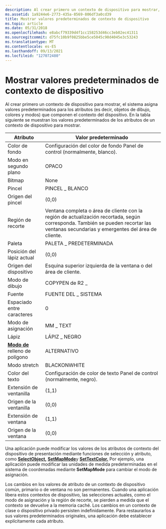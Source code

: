 ```yaml
---
description: Al crear primero un contexto de dispositivo para mostrar, el sistema asigna valores predeterminados para los atributos (es decir, objetos de dibujo, colores y modos) que componen el contexto del dispositivo.
ms.assetid: 1a9244e6-2773-435a-8569-806df3a0cd39
title: Mostrar valores predeterminados de contexto de dispositivo
ms.topic: article
ms.date: 05/31/2018
ms.openlocfilehash: e8abcf79339d4f1cc158253d46cc3eb02ec41311
ms.sourcegitcommit: d75fc10b9f0825bbe5ce5045c90d4045e3c53243
ms.translationtype: MT
ms.contentlocale: es-ES
ms.lasthandoff: 09/13/2021
ms.locfileid: "127072480"
---
```

# <a name="display-device-context-defaults"></a>Mostrar valores predeterminados de contexto de dispositivo

Al crear primero un contexto de dispositivo para mostrar, el sistema asigna valores predeterminados para los atributos (es decir, objetos de dibujo, colores y modos) que componen el contexto del dispositivo. En la tabla siguiente se muestran los valores predeterminados de los atributos de un contexto de dispositivo para mostrar.



| Atributo                             | Valor predeterminado                                                                                                                                 |
|---------------------------------------|-----------------------------------------------------------------------------------------------------------------------------------------------|
| Color de fondo                      | Configuración del color de fondo Panel de control (normalmente, blanco).                                                                               |
| Modo en segundo plano                       | OPACO                                                                                                                                        |
| Bitmap                                | None                                                                                                                                          |
| Pincel                                 | PINCEL \_ BLANCO                                                                                                                                  |
| Origen del pincel                          | (0,0)                                                                                                                                         |
| Región de recorte                       | Ventana completa o área de cliente con la región de actualización recortada, según corresponda. También se pueden recortar las ventanas secundarias y emergentes del área de cliente. |
| Paleta                               | PALETA \_ PREDETERMINADA                                                                                                                              |
| Posición del lápiz actual                  | (0,0)                                                                                                                                         |
| Origen del dispositivo                         | Esquina superior izquierda de la ventana o del área de cliente.                                                                                           |
| Modo de dibujo                          | COPYPEN de R2 \_                                                                                                                                   |
| Fuente                                  | FUENTE DEL \_ SISTEMA                                                                                                                                  |
| Espaciado entre caracteres                | 0                                                                                                                                             |
| Modo de asignación                          | MM \_ TEXT                                                                                                                                      |
| Lápiz                                   | LÁPIZ \_ NEGRO                                                                                                                                    |
| [**Modo de**](/windows/desktop/api/Wingdi/nf-wingdi-polygon) relleno de polígono | ALTERNATIVO                                                                                                                                     |
| Modo stretch                          | BLACKONWHITE                                                                                                                                  |
| Color del texto                            | Configuración de color de texto Panel de control (normalmente, negro).                                                                                     |
| Extensión de ventanilla                       | (1,1)                                                                                                                                         |
| Origen de la ventanilla                       | (0,0)                                                                                                                                         |
| Extensión de ventana                         | (1,1)                                                                                                                                         |
| Origen de la ventana                         | (0,0)                                                                                                                                         |



 

Una aplicación puede modificar los valores de los atributos de contexto del dispositivo de presentación mediante funciones de selección y atributo, como [**SelectObject,**](/windows/desktop/api/Wingdi/nf-wingdi-selectobject) [**SetMapMode**](/windows/desktop/api/Wingdi/nf-wingdi-setmapmode)y [**SetTextColor.**](/windows/desktop/api/Wingdi/nf-wingdi-settextcolor) Por ejemplo, una aplicación puede modificar las unidades de medida predeterminadas en el sistema de coordenadas mediante **SetMapMode** para cambiar el modo de asignación.

Los cambios en los valores de atributo de un contexto de dispositivo común, primario o de ventana no son permanentes. Cuando una aplicación libera estos contextos de dispositivo, las selecciones actuales, como el modo de asignación y la región de recorte, se pierden a medida que el contexto se devuelve a la memoria caché. Los cambios en un contexto de clase o dispositivo privado persisten indefinidamente. Para restaurarlos a sus valores predeterminados originales, una aplicación debe establecer explícitamente cada atributo.

 

 



